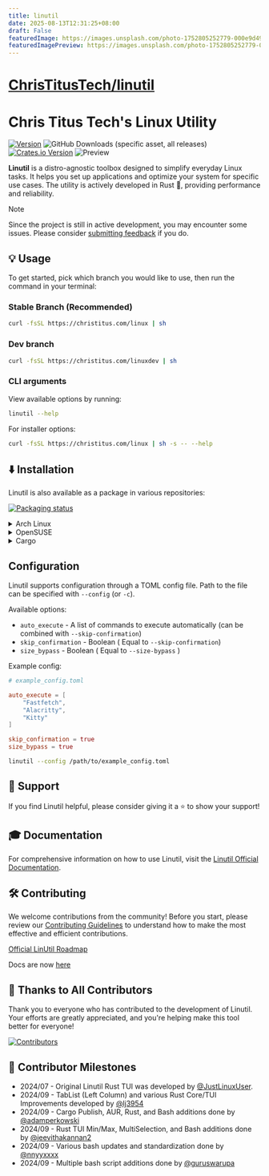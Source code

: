```yaml
---
title: linutil
date: 2025-08-13T12:31:25+08:00
draft: False
featuredImage: https://images.unsplash.com/photo-1752805252779-000e9d493b1f?ixid=M3w0NjAwMjJ8MHwxfHJhbmRvbXx8fHx8fHx8fDE3NTUwNTkzNTl8&ixlib=rb-4.1.0
featuredImagePreview: https://images.unsplash.com/photo-1752805252779-000e9d493b1f?ixid=M3w0NjAwMjJ8MHwxfHJhbmRvbXx8fHx8fHx8fDE3NTUwNTkzNTl8&ixlib=rb-4.1.0
---
```


# [ChrisTitusTech/linutil](https://github.com/ChrisTitusTech/linutil)

# Chris Titus Tech's Linux Utility

[![Version](https://img.shields.io/github/v/release/ChrisTitusTech/linutil?color=%230567ff&label=Latest%20Release&style=for-the-badge)](https://github.com/ChrisTitusTech/linutil/releases/latest)
![GitHub Downloads (specific asset, all releases)](https://img.shields.io/github/downloads/ChrisTitusTech/linutil/linutil?label=Total%20Downloads&style=for-the-badge)
[![Crates.io Version](https://img.shields.io/crates/v/linutil_tui?style=for-the-badge&color=%23af3a03)](https://crates.io/crates/linutil_tui)
![Preview](/.github/preview.gif)

**Linutil** is a distro-agnostic toolbox designed to simplify everyday Linux tasks. It helps you set up applications and optimize your system for specific use cases. The utility is actively developed in Rust 🦀, providing performance and reliability.

> [!NOTE]
> Since the project is still in active development, you may encounter some issues. Please consider [submitting feedback](https://github.com/ChrisTitusTech/linutil/issues) if you do.

## 💡 Usage
To get started, pick which branch you would like to use, then run the command in your terminal:
### Stable Branch (Recommended)
```bash
curl -fsSL https://christitus.com/linux | sh
```
### Dev branch
```bash
curl -fsSL https://christitus.com/linuxdev | sh
```

### CLI arguments

View available options by running:

```bash
linutil --help
```

For installer options:

```bash
curl -fsSL https://christitus.com/linux | sh -s -- --help
```

## ⬇️ Installation

Linutil is also available as a package in various repositories:

[![Packaging status](https://repology.org/badge/vertical-allrepos/linutil.svg)](https://repology.org/project/linutil/versions)

<details>
  <summary>Arch Linux</summary>

Linutil can be installed on [Arch Linux](https://archlinux.org) with three different [AUR](https://aur.archlinux.org) packages:

- `linutil` - Stable release compiled from source
- `linutil-bin` - Stable release pre-compiled
- `linutil-git` - Compiled from the last commit (not recommended)

by running:

```bash
git clone https://aur.archlinux.org/<package>.git
cd <package>
makepkg -si
```

Replace `<package>` with your preferred package.

If you use [yay](https://github.com/Jguer/yay), [paru](https://github.com/Morganamilo/paru) or any other [AUR Helper](https://wiki.archlinux.org/title/AUR_helpers), it's even simpler:

```bash
paru -S linutil
```

Replace `paru` with your preferred helper and `linutil` with your preferred package.

</details>
<details>
  <summary>OpenSUSE</summary>
  
Linutil can be installed on OpenSUSE with:
```bash
sudo zypper install linutil
```

</details>
<details>
  <summary>Cargo</summary>

Linutil can be installed via [Cargo](https://doc.rust-lang.org/cargo) with:

```bash
cargo install linutil_tui
```

Note that crates installed using `cargo install` require manual updating with `cargo install --force` (update functionality is [included in LinUtil](https://christitustech.github.io/linutil/userguide/#applications-setup))

</details>

## Configuration

Linutil supports configuration through a TOML config file. Path to the file can be specified with `--config` (or `-c`).

Available options:
- `auto_execute` - A list of commands to execute automatically (can be combined with `--skip-confirmation`)
- `skip_confirmation` - Boolean ( Equal to `--skip-confirmation`)
- `size_bypass` - Boolean ( Equal to `--size-bypass` )

Example config:
```toml
# example_config.toml

auto_execute = [
    "Fastfetch",
    "Alacritty",
    "Kitty"
]

skip_confirmation = true
size_bypass = true
```

```bash
linutil --config /path/to/example_config.toml
```

## 💖 Support

If you find Linutil helpful, please consider giving it a ⭐️ to show your support!

## 🎓 Documentation

For comprehensive information on how to use Linutil, visit the [Linutil Official Documentation](https://chris-titus-docs.github.io/linutil-docs/).

## 🛠 Contributing

We welcome contributions from the community! Before you start, please review our [Contributing Guidelines](.github/CONTRIBUTING.md) to understand how to make the most effective and efficient contributions.

[Official LinUtil Roadmap](https://chris-titus-docs.github.io/linutil-docs/roadmap/)

Docs are now [here](https://github.com/Chris-Titus-Docs/linutil-docs)

## 🏅 Thanks to All Contributors

Thank you to everyone who has contributed to the development of Linutil. Your efforts are greatly appreciated, and you're helping make this tool better for everyone!

[![Contributors](https://contrib.rocks/image?repo=ChrisTitusTech/linutil)](https://github.com/ChrisTitusTech/linutil/graphs/contributors)

## 📜 Contributor Milestones

- 2024/07 - Original Linutil Rust TUI was developed by [@JustLinuxUser](https://github.com/JustLinuxUser).
- 2024/09 - TabList (Left Column) and various Rust Core/TUI Improvements developed by [@lj3954](https://github.com/lj3954)
- 2024/09 - Cargo Publish, AUR, Rust, and Bash additions done by [@adamperkowski](https://github.com/adamperkowski)
- 2024/09 - Rust TUI Min/Max, MultiSelection, and Bash additions done by [@jeevithakannan2](https://github.com/jeevithakannan2)
- 2024/09 - Various bash updates and standardization done by [@nnyyxxxx](https://github.com/nnyyxxxx)
- 2024/09 - Multiple bash script additions done by [@guruswarupa](https://github.com/guruswarupa)
